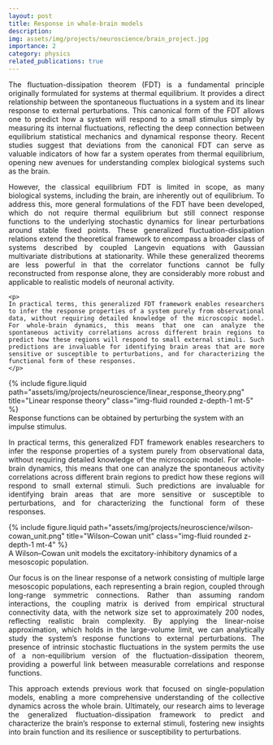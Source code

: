 ```yaml
---
layout: post
title: Response in whole-brain models
description:
img: assets/img/projects/neuroscience/brain_project.jpg
importance: 2
category: physics
related_publications: true
---
```


<p style="text-align: justify;">
The fluctuation-dissipation theorem (FDT) is a fundamental principle originally formulated for systems at thermal equilibrium. It provides a direct relationship between the spontaneous fluctuations in a system and its linear response to external perturbations. This canonical form of the FDT allows one to predict how a system will respond to a small stimulus simply by measuring its internal fluctuations, reflecting the deep connection between equilibrium statistical mechanics and dynamical response theory. Recent studies suggest that deviations from the canonical FDT can serve as valuable indicators of how far a system operates from thermal equilibrium, opening new avenues for understanding complex biological systems such as the brain.
</p>

<div class="row justify-content-sm-center">
  <div class="col-sm-7 mt-3 mt-md-0" style="text-align: justify;">
    <p>
      However, the classical equilibrium FDT is limited in scope, as many biological systems, including the brain, are inherently out of equilibrium. To address this, more general formulations of the FDT have been developed, which do not require thermal equilibrium but still connect response functions to the underlying stochastic dynamics for linear perturbations around stable fixed points. These generalized fluctuation-dissipation relations extend the theoretical framework to encompass a broader class of systems described by coupled Langevin equations with Gaussian multivariate distributions at stationarity. While these generalized theorems are less powerful in that the correlator functions cannot be fully reconstructed from response alone, they are considerably more robust and applicable to realistic models of neuronal activity.
    </p>
	
	<p>
	In practical terms, this generalized FDT framework enables researchers to infer the response properties of a system purely from observational data, without requiring detailed knowledge of the microscopic model. For whole-brain dynamics, this means that one can analyze the spontaneous activity correlations across different brain regions to predict how these regions will respond to small external stimuli. Such predictions are invaluable for identifying brain areas that are more sensitive or susceptible to perturbations, and for characterizing the functional form of these responses.
	</p>
  </div>
  <div class="col-sm-5 mt-3 mt-md-0">
    {% include figure.liquid path="assets/img/projects/neuroscience/linear_response_theory.png" title="Linear response theory" class="img-fluid rounded z-depth-1 mt-5" %}
    <div class="caption">
      Response functions can be obtained by perturbing the system with an impulse stimulus.
    </div>
  </div>
</div>

<p style="text-align: justify;">
In practical terms, this generalized FDT framework enables researchers to infer the response properties of a system purely from observational data, without requiring detailed knowledge of the microscopic model. For whole-brain dynamics, this means that one can analyze the spontaneous activity correlations across different brain regions to predict how these regions will respond to small external stimuli. Such predictions are invaluable for identifying brain areas that are more sensitive or susceptible to perturbations, and for characterizing the functional form of these responses.
</p>

<div class="row justify-content-sm-center">
  <div class="col-sm-5 mt-3 mt-md-0">
    {% include figure.liquid path="assets/img/projects/neuroscience/wilson-cowan_unit.png" title="Wilson–Cowan unit" class="img-fluid rounded z-depth-1 mt-4" %}
    <div class="caption">
      A Wilson–Cowan unit models the excitatory-inhibitory dynamics of a mesoscopic population.
    </div>
  </div>
  <div class="col-sm-7 mt-3 mt-md-0" style="text-align: justify;">
    <p>
      Our focus is on the linear response of a network consisting of multiple large mesoscopic populations, each representing a brain region, coupled through long-range symmetric connections. Rather than assuming random interactions, the coupling matrix is derived from empirical structural connectivity data, with the network size set to approximately 200 nodes, reflecting realistic brain complexity. By applying the linear-noise approximation, which holds in the large-volume limit, we can analytically study the system’s response functions to external perturbations. The presence of intrinsic stochastic fluctuations in the system permits the use of a non-equilibrium version of the fluctuation-dissipation theorem, providing a powerful link between measurable correlations and response functions.
    </p>
  </div>
</div>

<p style="text-align: justify;">
This approach extends previous work that focused on single-population models, enabling a more comprehensive understanding of the collective dynamics across the whole brain. Ultimately, our research aims to leverage the generalized fluctuation-dissipation framework to predict and characterize the brain’s response to external stimuli, fostering new insights into brain function and its resilience or susceptibility to perturbations.
</p>
